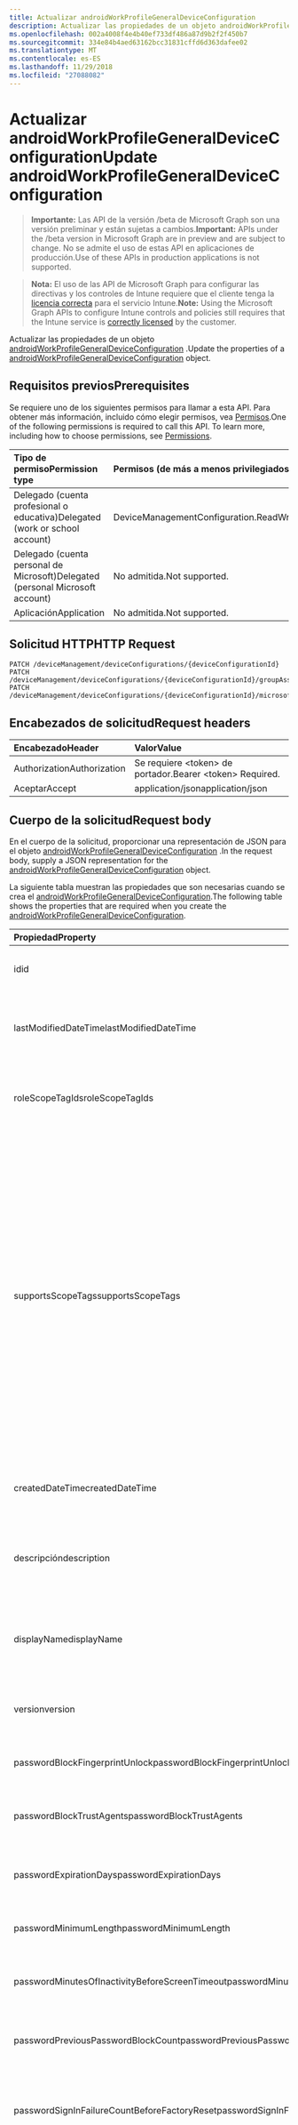 ```yaml
---
title: Actualizar androidWorkProfileGeneralDeviceConfiguration
description: Actualizar las propiedades de un objeto androidWorkProfileGeneralDeviceConfiguration.
ms.openlocfilehash: 002a4008f4e4b40ef733df486a87d9b2f2f450b7
ms.sourcegitcommit: 334e84b4aed63162bcc31831cffd6d363dafee02
ms.translationtype: MT
ms.contentlocale: es-ES
ms.lasthandoff: 11/29/2018
ms.locfileid: "27088082"
---
```

# <a name="update-androidworkprofilegeneraldeviceconfiguration"></a><span data-ttu-id="fe136-103">Actualizar androidWorkProfileGeneralDeviceConfiguration</span><span class="sxs-lookup"><span data-stu-id="fe136-103">Update androidWorkProfileGeneralDeviceConfiguration</span></span>

> <span data-ttu-id="fe136-104">**Importante:** Las API de la versión /beta de Microsoft Graph son una versión preliminar y están sujetas a cambios.</span><span class="sxs-lookup"><span data-stu-id="fe136-104">**Important:** APIs under the /beta version in Microsoft Graph are in preview and are subject to change.</span></span> <span data-ttu-id="fe136-105">No se admite el uso de estas API en aplicaciones de producción.</span><span class="sxs-lookup"><span data-stu-id="fe136-105">Use of these APIs in production applications is not supported.</span></span>

> <span data-ttu-id="fe136-106">**Nota:** El uso de las API de Microsoft Graph para configurar las directivas y los controles de Intune requiere que el cliente tenga la [licencia correcta](https://go.microsoft.com/fwlink/?linkid=839381) para el servicio Intune.</span><span class="sxs-lookup"><span data-stu-id="fe136-106">**Note:** Using the Microsoft Graph APIs to configure Intune controls and policies still requires that the Intune service is [correctly licensed](https://go.microsoft.com/fwlink/?linkid=839381) by the customer.</span></span>

<span data-ttu-id="fe136-107">Actualizar las propiedades de un objeto [androidWorkProfileGeneralDeviceConfiguration](../resources/intune-deviceconfig-androidworkprofilegeneraldeviceconfiguration.md) .</span><span class="sxs-lookup"><span data-stu-id="fe136-107">Update the properties of a [androidWorkProfileGeneralDeviceConfiguration](../resources/intune-deviceconfig-androidworkprofilegeneraldeviceconfiguration.md) object.</span></span>
## <a name="prerequisites"></a><span data-ttu-id="fe136-108">Requisitos previos</span><span class="sxs-lookup"><span data-stu-id="fe136-108">Prerequisites</span></span>
<span data-ttu-id="fe136-p102">Se requiere uno de los siguientes permisos para llamar a esta API. Para obtener más información, incluido cómo elegir permisos, vea [Permisos](/graph/permissions-reference).</span><span class="sxs-lookup"><span data-stu-id="fe136-p102">One of the following permissions is required to call this API. To learn more, including how to choose permissions, see [Permissions](/graph/permissions-reference).</span></span>

|<span data-ttu-id="fe136-111">Tipo de permiso</span><span class="sxs-lookup"><span data-stu-id="fe136-111">Permission type</span></span>|<span data-ttu-id="fe136-112">Permisos (de más a menos privilegiados)</span><span class="sxs-lookup"><span data-stu-id="fe136-112">Permissions (from most to least privileged)</span></span>|
|:---|:---|
|<span data-ttu-id="fe136-113">Delegado (cuenta profesional o educativa)</span><span class="sxs-lookup"><span data-stu-id="fe136-113">Delegated (work or school account)</span></span>|<span data-ttu-id="fe136-114">DeviceManagementConfiguration.ReadWrite.All</span><span class="sxs-lookup"><span data-stu-id="fe136-114">DeviceManagementConfiguration.ReadWrite.All</span></span>|
|<span data-ttu-id="fe136-115">Delegado (cuenta personal de Microsoft)</span><span class="sxs-lookup"><span data-stu-id="fe136-115">Delegated (personal Microsoft account)</span></span>|<span data-ttu-id="fe136-116">No admitida.</span><span class="sxs-lookup"><span data-stu-id="fe136-116">Not supported.</span></span>|
|<span data-ttu-id="fe136-117">Aplicación</span><span class="sxs-lookup"><span data-stu-id="fe136-117">Application</span></span>|<span data-ttu-id="fe136-118">No admitida.</span><span class="sxs-lookup"><span data-stu-id="fe136-118">Not supported.</span></span>|

## <a name="http-request"></a><span data-ttu-id="fe136-119">Solicitud HTTP</span><span class="sxs-lookup"><span data-stu-id="fe136-119">HTTP Request</span></span>
<!-- {
  "blockType": "ignored"
}
-->
``` http
PATCH /deviceManagement/deviceConfigurations/{deviceConfigurationId}
PATCH /deviceManagement/deviceConfigurations/{deviceConfigurationId}/groupAssignments/{deviceConfigurationGroupAssignmentId}/deviceConfiguration
PATCH /deviceManagement/deviceConfigurations/{deviceConfigurationId}/microsoft.graph.windowsDomainJoinConfiguration/networkAccessConfigurations/{deviceConfigurationId}
```

## <a name="request-headers"></a><span data-ttu-id="fe136-120">Encabezados de solicitud</span><span class="sxs-lookup"><span data-stu-id="fe136-120">Request headers</span></span>
|<span data-ttu-id="fe136-121">Encabezado</span><span class="sxs-lookup"><span data-stu-id="fe136-121">Header</span></span>|<span data-ttu-id="fe136-122">Valor</span><span class="sxs-lookup"><span data-stu-id="fe136-122">Value</span></span>|
|:---|:---|
|<span data-ttu-id="fe136-123">Authorization</span><span class="sxs-lookup"><span data-stu-id="fe136-123">Authorization</span></span>|<span data-ttu-id="fe136-124">Se requiere &lt;token&gt; de portador.</span><span class="sxs-lookup"><span data-stu-id="fe136-124">Bearer &lt;token&gt; Required.</span></span>|
|<span data-ttu-id="fe136-125">Aceptar</span><span class="sxs-lookup"><span data-stu-id="fe136-125">Accept</span></span>|<span data-ttu-id="fe136-126">application/json</span><span class="sxs-lookup"><span data-stu-id="fe136-126">application/json</span></span>|

## <a name="request-body"></a><span data-ttu-id="fe136-127">Cuerpo de la solicitud</span><span class="sxs-lookup"><span data-stu-id="fe136-127">Request body</span></span>
<span data-ttu-id="fe136-128">En el cuerpo de la solicitud, proporcionar una representación de JSON para el objeto [androidWorkProfileGeneralDeviceConfiguration](../resources/intune-deviceconfig-androidworkprofilegeneraldeviceconfiguration.md) .</span><span class="sxs-lookup"><span data-stu-id="fe136-128">In the request body, supply a JSON representation for the [androidWorkProfileGeneralDeviceConfiguration](../resources/intune-deviceconfig-androidworkprofilegeneraldeviceconfiguration.md) object.</span></span>

<span data-ttu-id="fe136-129">La siguiente tabla muestran las propiedades que son necesarias cuando se crea el [androidWorkProfileGeneralDeviceConfiguration](../resources/intune-deviceconfig-androidworkprofilegeneraldeviceconfiguration.md).</span><span class="sxs-lookup"><span data-stu-id="fe136-129">The following table shows the properties that are required when you create the [androidWorkProfileGeneralDeviceConfiguration](../resources/intune-deviceconfig-androidworkprofilegeneraldeviceconfiguration.md).</span></span>

|<span data-ttu-id="fe136-130">Propiedad</span><span class="sxs-lookup"><span data-stu-id="fe136-130">Property</span></span>|<span data-ttu-id="fe136-131">Tipo</span><span class="sxs-lookup"><span data-stu-id="fe136-131">Type</span></span>|<span data-ttu-id="fe136-132">Descripción</span><span class="sxs-lookup"><span data-stu-id="fe136-132">Description</span></span>|
|:---|:---|:---|
|<span data-ttu-id="fe136-133">id</span><span class="sxs-lookup"><span data-stu-id="fe136-133">id</span></span>|<span data-ttu-id="fe136-134">String</span><span class="sxs-lookup"><span data-stu-id="fe136-134">String</span></span>|<span data-ttu-id="fe136-135">Clave de la entidad.</span><span class="sxs-lookup"><span data-stu-id="fe136-135">Key of the entity.</span></span> <span data-ttu-id="fe136-136">Heredado de [deviceConfiguration](../resources/intune-deviceconfig-deviceconfiguration.md)</span><span class="sxs-lookup"><span data-stu-id="fe136-136">Inherited from [deviceConfiguration](../resources/intune-deviceconfig-deviceconfiguration.md)</span></span>|
|<span data-ttu-id="fe136-137">lastModifiedDateTime</span><span class="sxs-lookup"><span data-stu-id="fe136-137">lastModifiedDateTime</span></span>|<span data-ttu-id="fe136-138">DateTimeOffset</span><span class="sxs-lookup"><span data-stu-id="fe136-138">DateTimeOffset</span></span>|<span data-ttu-id="fe136-139">Fecha y hora en la que se modificó el objeto por última vez.</span><span class="sxs-lookup"><span data-stu-id="fe136-139">DateTime the object was last modified.</span></span> <span data-ttu-id="fe136-140">Heredado de [deviceConfiguration](../resources/intune-deviceconfig-deviceconfiguration.md)</span><span class="sxs-lookup"><span data-stu-id="fe136-140">Inherited from [deviceConfiguration](../resources/intune-deviceconfig-deviceconfiguration.md)</span></span>|
|<span data-ttu-id="fe136-141">roleScopeTagIds</span><span class="sxs-lookup"><span data-stu-id="fe136-141">roleScopeTagIds</span></span>|<span data-ttu-id="fe136-142">Colección String</span><span class="sxs-lookup"><span data-stu-id="fe136-142">String collection</span></span>|<span data-ttu-id="fe136-143">Lista de etiquetas de ámbito para esta instancia de entidad.</span><span class="sxs-lookup"><span data-stu-id="fe136-143">List of Scope Tags for this Entity instance.</span></span> <span data-ttu-id="fe136-144">Heredado de [deviceConfiguration](../resources/intune-deviceconfig-deviceconfiguration.md)</span><span class="sxs-lookup"><span data-stu-id="fe136-144">Inherited from [deviceConfiguration](../resources/intune-deviceconfig-deviceconfiguration.md)</span></span>|
|<span data-ttu-id="fe136-145">supportsScopeTags</span><span class="sxs-lookup"><span data-stu-id="fe136-145">supportsScopeTags</span></span>|<span data-ttu-id="fe136-146">Booleano</span><span class="sxs-lookup"><span data-stu-id="fe136-146">Boolean</span></span>|<span data-ttu-id="fe136-147">Indica si la configuración del dispositivo subyacente admite la asignación de etiquetas de ámbito.</span><span class="sxs-lookup"><span data-stu-id="fe136-147">Indicates whether or not the underlying Device Configuration supports the assignment of scope tags.</span></span> <span data-ttu-id="fe136-148">No se permite la asignación a la propiedad ScopeTags cuando este valor es false y entidades no estará visibles para los usuarios con ámbito.</span><span class="sxs-lookup"><span data-stu-id="fe136-148">Assigning to the ScopeTags property is not allowed when this value is false and entities will not be visible to scoped users.</span></span> <span data-ttu-id="fe136-149">Esto se produce para las directivas de heredado creadas en Silverlight y se puede resolver por eliminar y volver a crear la directiva en el Portal de Azure.</span><span class="sxs-lookup"><span data-stu-id="fe136-149">This occurs for Legacy policies created in Silverlight and can be resolved by deleting and recreating the policy in the Azure Portal.</span></span> <span data-ttu-id="fe136-150">Esta propiedad es de sólo lectura.</span><span class="sxs-lookup"><span data-stu-id="fe136-150">This property is read-only.</span></span> <span data-ttu-id="fe136-151">Heredado de [deviceConfiguration](../resources/intune-deviceconfig-deviceconfiguration.md)</span><span class="sxs-lookup"><span data-stu-id="fe136-151">Inherited from [deviceConfiguration](../resources/intune-deviceconfig-deviceconfiguration.md)</span></span>|
|<span data-ttu-id="fe136-152">createdDateTime</span><span class="sxs-lookup"><span data-stu-id="fe136-152">createdDateTime</span></span>|<span data-ttu-id="fe136-153">DateTimeOffset</span><span class="sxs-lookup"><span data-stu-id="fe136-153">DateTimeOffset</span></span>|<span data-ttu-id="fe136-154">Fecha y hora en la que se creó el objeto.</span><span class="sxs-lookup"><span data-stu-id="fe136-154">DateTime the object was created.</span></span> <span data-ttu-id="fe136-155">Heredado de [deviceConfiguration](../resources/intune-deviceconfig-deviceconfiguration.md)</span><span class="sxs-lookup"><span data-stu-id="fe136-155">Inherited from [deviceConfiguration](../resources/intune-deviceconfig-deviceconfiguration.md)</span></span>|
|<span data-ttu-id="fe136-156">descripción</span><span class="sxs-lookup"><span data-stu-id="fe136-156">description</span></span>|<span data-ttu-id="fe136-157">String</span><span class="sxs-lookup"><span data-stu-id="fe136-157">String</span></span>|<span data-ttu-id="fe136-158">Descripción proporcionada por el administrador de la configuración del dispositivo.</span><span class="sxs-lookup"><span data-stu-id="fe136-158">Admin provided description of the Device Configuration.</span></span> <span data-ttu-id="fe136-159">Heredado de [deviceConfiguration](../resources/intune-deviceconfig-deviceconfiguration.md)</span><span class="sxs-lookup"><span data-stu-id="fe136-159">Inherited from [deviceConfiguration](../resources/intune-deviceconfig-deviceconfiguration.md)</span></span>|
|<span data-ttu-id="fe136-160">displayName</span><span class="sxs-lookup"><span data-stu-id="fe136-160">displayName</span></span>|<span data-ttu-id="fe136-161">String</span><span class="sxs-lookup"><span data-stu-id="fe136-161">String</span></span>|<span data-ttu-id="fe136-162">Nombre proporcionado por el administrador de la configuración del dispositivo.</span><span class="sxs-lookup"><span data-stu-id="fe136-162">Admin provided name of the device configuration.</span></span> <span data-ttu-id="fe136-163">Heredado de [deviceConfiguration](../resources/intune-deviceconfig-deviceconfiguration.md)</span><span class="sxs-lookup"><span data-stu-id="fe136-163">Inherited from [deviceConfiguration](../resources/intune-deviceconfig-deviceconfiguration.md)</span></span>|
|<span data-ttu-id="fe136-164">version</span><span class="sxs-lookup"><span data-stu-id="fe136-164">version</span></span>|<span data-ttu-id="fe136-165">Int32</span><span class="sxs-lookup"><span data-stu-id="fe136-165">Int32</span></span>|<span data-ttu-id="fe136-166">Versión de la configuración del dispositivo.</span><span class="sxs-lookup"><span data-stu-id="fe136-166">Version of the device configuration.</span></span> <span data-ttu-id="fe136-167">Heredado de [deviceConfiguration](../resources/intune-deviceconfig-deviceconfiguration.md)</span><span class="sxs-lookup"><span data-stu-id="fe136-167">Inherited from [deviceConfiguration](../resources/intune-deviceconfig-deviceconfiguration.md)</span></span>|
|<span data-ttu-id="fe136-168">passwordBlockFingerprintUnlock</span><span class="sxs-lookup"><span data-stu-id="fe136-168">passwordBlockFingerprintUnlock</span></span>|<span data-ttu-id="fe136-169">Booleano</span><span class="sxs-lookup"><span data-stu-id="fe136-169">Boolean</span></span>|<span data-ttu-id="fe136-170">Indica si se va a impedir el desbloqueo por huella dactilar.</span><span class="sxs-lookup"><span data-stu-id="fe136-170">Indicates whether or not to block fingerprint unlock.</span></span>|
|<span data-ttu-id="fe136-171">passwordBlockTrustAgents</span><span class="sxs-lookup"><span data-stu-id="fe136-171">passwordBlockTrustAgents</span></span>|<span data-ttu-id="fe136-172">Booleano</span><span class="sxs-lookup"><span data-stu-id="fe136-172">Boolean</span></span>|<span data-ttu-id="fe136-173">Indica si se van a bloquear Smart Lock y otros agentes de confianza.</span><span class="sxs-lookup"><span data-stu-id="fe136-173">Indicates whether or not to block Smart Lock and other trust agents.</span></span>|
|<span data-ttu-id="fe136-174">passwordExpirationDays</span><span class="sxs-lookup"><span data-stu-id="fe136-174">passwordExpirationDays</span></span>|<span data-ttu-id="fe136-175">Int32</span><span class="sxs-lookup"><span data-stu-id="fe136-175">Int32</span></span>|<span data-ttu-id="fe136-176">Número de días antes de que expire la contraseña.</span><span class="sxs-lookup"><span data-stu-id="fe136-176">Number of days before the password expires.</span></span> <span data-ttu-id="fe136-177">Valores válidos de 1 a 365</span><span class="sxs-lookup"><span data-stu-id="fe136-177">Valid values 1 to 365</span></span>|
|<span data-ttu-id="fe136-178">passwordMinimumLength</span><span class="sxs-lookup"><span data-stu-id="fe136-178">passwordMinimumLength</span></span>|<span data-ttu-id="fe136-179">Int32</span><span class="sxs-lookup"><span data-stu-id="fe136-179">Int32</span></span>|<span data-ttu-id="fe136-180">Longitud mínima de las contraseñas.</span><span class="sxs-lookup"><span data-stu-id="fe136-180">Minimum length of passwords.</span></span> <span data-ttu-id="fe136-181">Valores válidos de 4 a 16</span><span class="sxs-lookup"><span data-stu-id="fe136-181">Valid values 4 to 16</span></span>|
|<span data-ttu-id="fe136-182">passwordMinutesOfInactivityBeforeScreenTimeout</span><span class="sxs-lookup"><span data-stu-id="fe136-182">passwordMinutesOfInactivityBeforeScreenTimeout</span></span>|<span data-ttu-id="fe136-183">Int32</span><span class="sxs-lookup"><span data-stu-id="fe136-183">Int32</span></span>|<span data-ttu-id="fe136-184">Minutos de inactividad antes de que se agote el tiempo de espera de la pantalla.</span><span class="sxs-lookup"><span data-stu-id="fe136-184">Minutes of inactivity before the screen times out.</span></span>|
|<span data-ttu-id="fe136-185">passwordPreviousPasswordBlockCount</span><span class="sxs-lookup"><span data-stu-id="fe136-185">passwordPreviousPasswordBlockCount</span></span>|<span data-ttu-id="fe136-186">Int32</span><span class="sxs-lookup"><span data-stu-id="fe136-186">Int32</span></span>|<span data-ttu-id="fe136-187">Número de contraseñas anteriores que bloquear.</span><span class="sxs-lookup"><span data-stu-id="fe136-187">Number of previous passwords to block.</span></span> <span data-ttu-id="fe136-188">Valores válidos de 0 a 24</span><span class="sxs-lookup"><span data-stu-id="fe136-188">Valid values 0 to 24</span></span>|
|<span data-ttu-id="fe136-189">passwordSignInFailureCountBeforeFactoryReset</span><span class="sxs-lookup"><span data-stu-id="fe136-189">passwordSignInFailureCountBeforeFactoryReset</span></span>|<span data-ttu-id="fe136-190">Int32</span><span class="sxs-lookup"><span data-stu-id="fe136-190">Int32</span></span>|<span data-ttu-id="fe136-191">Número de errores de inicio de sesión permitidos antes del restablecimiento de fábrica.</span><span class="sxs-lookup"><span data-stu-id="fe136-191">Number of sign in failures allowed before factory reset.</span></span> <span data-ttu-id="fe136-192">Valores válidos de 4 a 11</span><span class="sxs-lookup"><span data-stu-id="fe136-192">Valid values 4 to 11</span></span>|
|<span data-ttu-id="fe136-193">passwordRequiredType</span><span class="sxs-lookup"><span data-stu-id="fe136-193">passwordRequiredType</span></span>|[<span data-ttu-id="fe136-194">androidWorkProfileRequiredPasswordType</span><span class="sxs-lookup"><span data-stu-id="fe136-194">androidWorkProfileRequiredPasswordType</span></span>](../resources/intune-deviceconfig-androidworkprofilerequiredpasswordtype.md)|<span data-ttu-id="fe136-195">Tipo de contraseña que es necesario.</span><span class="sxs-lookup"><span data-stu-id="fe136-195">Type of password that is required.</span></span> <span data-ttu-id="fe136-196">Los valores posibles son: `deviceDefault`, `lowSecurityBiometric`, `required`, `atLeastNumeric`, `numericComplex`, `atLeastAlphabetic`, `atLeastAlphanumeric` y `alphanumericWithSymbols`.</span><span class="sxs-lookup"><span data-stu-id="fe136-196">Possible values are: `deviceDefault`, `lowSecurityBiometric`, `required`, `atLeastNumeric`, `numericComplex`, `atLeastAlphabetic`, `atLeastAlphanumeric`, `alphanumericWithSymbols`.</span></span>|
|<span data-ttu-id="fe136-197">workProfileDataSharingType</span><span class="sxs-lookup"><span data-stu-id="fe136-197">workProfileDataSharingType</span></span>|[<span data-ttu-id="fe136-198">androidWorkProfileCrossProfileDataSharingType</span><span class="sxs-lookup"><span data-stu-id="fe136-198">androidWorkProfileCrossProfileDataSharingType</span></span>](../resources/intune-deviceconfig-androidworkprofilecrossprofiledatasharingtype.md)|<span data-ttu-id="fe136-199">Tipo de datos de uso compartido está permitido.</span><span class="sxs-lookup"><span data-stu-id="fe136-199">Type of data sharing that is allowed.</span></span> <span data-ttu-id="fe136-200">Los valores posibles son: `deviceDefault`, `preventAny`, `allowPersonalToWork` y `noRestrictions`.</span><span class="sxs-lookup"><span data-stu-id="fe136-200">Possible values are: `deviceDefault`, `preventAny`, `allowPersonalToWork`, `noRestrictions`.</span></span>|
|<span data-ttu-id="fe136-201">workProfileBlockNotificationsWhileDeviceLocked</span><span class="sxs-lookup"><span data-stu-id="fe136-201">workProfileBlockNotificationsWhileDeviceLocked</span></span>|<span data-ttu-id="fe136-202">Booleano</span><span class="sxs-lookup"><span data-stu-id="fe136-202">Boolean</span></span>|<span data-ttu-id="fe136-203">Indica si se deben bloquear las notificaciones al dispositivo bloqueado.</span><span class="sxs-lookup"><span data-stu-id="fe136-203">Indicates whether or not to block notifications while device locked.</span></span>|
|<span data-ttu-id="fe136-204">workProfileBlockAddingAccounts</span><span class="sxs-lookup"><span data-stu-id="fe136-204">workProfileBlockAddingAccounts</span></span>|<span data-ttu-id="fe136-205">Booleano</span><span class="sxs-lookup"><span data-stu-id="fe136-205">Boolean</span></span>|<span data-ttu-id="fe136-206">Impedir que los usuarios agregar o quitar cuentas en el perfil de trabajo.</span><span class="sxs-lookup"><span data-stu-id="fe136-206">Block users from adding/removing accounts in work profile.</span></span>|
|<span data-ttu-id="fe136-207">workProfileBluetoothEnableContactSharing</span><span class="sxs-lookup"><span data-stu-id="fe136-207">workProfileBluetoothEnableContactSharing</span></span>|<span data-ttu-id="fe136-208">Booleano</span><span class="sxs-lookup"><span data-stu-id="fe136-208">Boolean</span></span>|<span data-ttu-id="fe136-209">Permitir que los dispositivos bluetooth tener acceso a los contactos de la empresa.</span><span class="sxs-lookup"><span data-stu-id="fe136-209">Allow bluetooth devices to access enterprise contacts.</span></span>|
|<span data-ttu-id="fe136-210">workProfileBlockScreenCapture</span><span class="sxs-lookup"><span data-stu-id="fe136-210">workProfileBlockScreenCapture</span></span>|<span data-ttu-id="fe136-211">Booleano</span><span class="sxs-lookup"><span data-stu-id="fe136-211">Boolean</span></span>|<span data-ttu-id="fe136-212">Captura de pantalla de bloque en el perfil de trabajo.</span><span class="sxs-lookup"><span data-stu-id="fe136-212">Block screen capture in work profile.</span></span>|
|<span data-ttu-id="fe136-213">workProfileBlockCrossProfileCallerId</span><span class="sxs-lookup"><span data-stu-id="fe136-213">workProfileBlockCrossProfileCallerId</span></span>|<span data-ttu-id="fe136-214">Booleano</span><span class="sxs-lookup"><span data-stu-id="fe136-214">Boolean</span></span>|<span data-ttu-id="fe136-215">Identificador de autor de la llamada de perfil bloque para mostrar trabajo en perfil personal.</span><span class="sxs-lookup"><span data-stu-id="fe136-215">Block display work profile caller ID in personal profile.</span></span>|
|<span data-ttu-id="fe136-216">workProfileBlockCamera</span><span class="sxs-lookup"><span data-stu-id="fe136-216">workProfileBlockCamera</span></span>|<span data-ttu-id="fe136-217">Booleano</span><span class="sxs-lookup"><span data-stu-id="fe136-217">Boolean</span></span>|<span data-ttu-id="fe136-218">Cámara de perfil de trabajo de bloque.</span><span class="sxs-lookup"><span data-stu-id="fe136-218">Block work profile camera.</span></span>|
|<span data-ttu-id="fe136-219">workProfileBlockCrossProfileContactsSearch</span><span class="sxs-lookup"><span data-stu-id="fe136-219">workProfileBlockCrossProfileContactsSearch</span></span>|<span data-ttu-id="fe136-220">Booleano</span><span class="sxs-lookup"><span data-stu-id="fe136-220">Boolean</span></span>|<span data-ttu-id="fe136-221">Disponibilidad de los contactos del perfil de trabajo bloque en perfil personal.</span><span class="sxs-lookup"><span data-stu-id="fe136-221">Block work profile contacts availability in personal profile.</span></span>|
|<span data-ttu-id="fe136-222">workProfileBlockCrossProfileCopyPaste</span><span class="sxs-lookup"><span data-stu-id="fe136-222">workProfileBlockCrossProfileCopyPaste</span></span>|<span data-ttu-id="fe136-223">Booleano</span><span class="sxs-lookup"><span data-stu-id="fe136-223">Boolean</span></span>|<span data-ttu-id="fe136-224">Valor booleano que indica si la opción no permitir la entre perfil copiado y pegado está habilitado.</span><span class="sxs-lookup"><span data-stu-id="fe136-224">Boolean that indicates if the setting disallow cross profile copy/paste is enabled.</span></span>|
|<span data-ttu-id="fe136-225">workProfileDefaultAppPermissionPolicy</span><span class="sxs-lookup"><span data-stu-id="fe136-225">workProfileDefaultAppPermissionPolicy</span></span>|[<span data-ttu-id="fe136-226">androidWorkProfileDefaultAppPermissionPolicyType</span><span class="sxs-lookup"><span data-stu-id="fe136-226">androidWorkProfileDefaultAppPermissionPolicyType</span></span>](../resources/intune-deviceconfig-androidworkprofiledefaultapppermissionpolicytype.md)|<span data-ttu-id="fe136-227">Tipo de contraseña que es necesario.</span><span class="sxs-lookup"><span data-stu-id="fe136-227">Type of password that is required.</span></span> <span data-ttu-id="fe136-228">Los valores posibles son: `deviceDefault`, `prompt`, `autoGrant` y `autoDeny`.</span><span class="sxs-lookup"><span data-stu-id="fe136-228">Possible values are: `deviceDefault`, `prompt`, `autoGrant`, `autoDeny`.</span></span>|
|<span data-ttu-id="fe136-229">workProfilePasswordBlockFingerprintUnlock</span><span class="sxs-lookup"><span data-stu-id="fe136-229">workProfilePasswordBlockFingerprintUnlock</span></span>|<span data-ttu-id="fe136-230">Booleano</span><span class="sxs-lookup"><span data-stu-id="fe136-230">Boolean</span></span>|<span data-ttu-id="fe136-231">Indica si se deben bloquear la huella digital de desbloqueo para el perfil de trabajo.</span><span class="sxs-lookup"><span data-stu-id="fe136-231">Indicates whether or not to block fingerprint unlock for work profile.</span></span>|
|<span data-ttu-id="fe136-232">workProfilePasswordBlockTrustAgents</span><span class="sxs-lookup"><span data-stu-id="fe136-232">workProfilePasswordBlockTrustAgents</span></span>|<span data-ttu-id="fe136-233">Booleano</span><span class="sxs-lookup"><span data-stu-id="fe136-233">Boolean</span></span>|<span data-ttu-id="fe136-234">Indica si se deben bloquear bloqueo inteligentes y otros agentes de confianza para el perfil de trabajo.</span><span class="sxs-lookup"><span data-stu-id="fe136-234">Indicates whether or not to block Smart Lock and other trust agents for work profile.</span></span>|
|<span data-ttu-id="fe136-235">workProfilePasswordExpirationDays</span><span class="sxs-lookup"><span data-stu-id="fe136-235">workProfilePasswordExpirationDays</span></span>|<span data-ttu-id="fe136-236">Int32</span><span class="sxs-lookup"><span data-stu-id="fe136-236">Int32</span></span>|<span data-ttu-id="fe136-237">Expira el número de días antes de la contraseña de perfil de trabajo.</span><span class="sxs-lookup"><span data-stu-id="fe136-237">Number of days before the work profile password expires.</span></span> <span data-ttu-id="fe136-238">Valores válidos de 1 a 365</span><span class="sxs-lookup"><span data-stu-id="fe136-238">Valid values 1 to 365</span></span>|
|<span data-ttu-id="fe136-239">workProfilePasswordMinimumLength</span><span class="sxs-lookup"><span data-stu-id="fe136-239">workProfilePasswordMinimumLength</span></span>|<span data-ttu-id="fe136-240">Int32</span><span class="sxs-lookup"><span data-stu-id="fe136-240">Int32</span></span>|<span data-ttu-id="fe136-241">Longitud mínima de contraseña de perfil de trabajo.</span><span class="sxs-lookup"><span data-stu-id="fe136-241">Minimum length of work profile password.</span></span> <span data-ttu-id="fe136-242">Valores válidos de 4 a 16</span><span class="sxs-lookup"><span data-stu-id="fe136-242">Valid values 4 to 16</span></span>|
|<span data-ttu-id="fe136-243">workProfilePasswordMinNumericCharacters</span><span class="sxs-lookup"><span data-stu-id="fe136-243">workProfilePasswordMinNumericCharacters</span></span>|<span data-ttu-id="fe136-244">Int32</span><span class="sxs-lookup"><span data-stu-id="fe136-244">Int32</span></span>|<span data-ttu-id="fe136-245">Nº mínimo de caracteres numéricos que requiere en contraseña de perfil de trabajo.</span><span class="sxs-lookup"><span data-stu-id="fe136-245">Minimum # of numeric characters required in work profile password.</span></span> <span data-ttu-id="fe136-246">Valores válidos de 1 a 10</span><span class="sxs-lookup"><span data-stu-id="fe136-246">Valid values 1 to 10</span></span>|
|<span data-ttu-id="fe136-247">workProfilePasswordMinNonLetterCharacters</span><span class="sxs-lookup"><span data-stu-id="fe136-247">workProfilePasswordMinNonLetterCharacters</span></span>|<span data-ttu-id="fe136-248">Int32</span><span class="sxs-lookup"><span data-stu-id="fe136-248">Int32</span></span>|<span data-ttu-id="fe136-249">Nº mínimo de caracteres que no sea una letra requeridas contraseña de perfil de trabajo.</span><span class="sxs-lookup"><span data-stu-id="fe136-249">Minimum # of non-letter characters required in work profile password.</span></span> <span data-ttu-id="fe136-250">Valores válidos de 1 a 10</span><span class="sxs-lookup"><span data-stu-id="fe136-250">Valid values 1 to 10</span></span>|
|<span data-ttu-id="fe136-251">workProfilePasswordMinLetterCharacters</span><span class="sxs-lookup"><span data-stu-id="fe136-251">workProfilePasswordMinLetterCharacters</span></span>|<span data-ttu-id="fe136-252">Int32</span><span class="sxs-lookup"><span data-stu-id="fe136-252">Int32</span></span>|<span data-ttu-id="fe136-253">Nº mínimo de caracteres de letra requeridas contraseña de perfil de trabajo.</span><span class="sxs-lookup"><span data-stu-id="fe136-253">Minimum # of letter characters required in work profile password.</span></span> <span data-ttu-id="fe136-254">Valores válidos de 1 a 10</span><span class="sxs-lookup"><span data-stu-id="fe136-254">Valid values 1 to 10</span></span>|
|<span data-ttu-id="fe136-255">workProfilePasswordMinLowerCaseCharacters</span><span class="sxs-lookup"><span data-stu-id="fe136-255">workProfilePasswordMinLowerCaseCharacters</span></span>|<span data-ttu-id="fe136-256">Int32</span><span class="sxs-lookup"><span data-stu-id="fe136-256">Int32</span></span>|<span data-ttu-id="fe136-257">Nº mínimo de caracteres minúsculas requeridas contraseña de perfil de trabajo.</span><span class="sxs-lookup"><span data-stu-id="fe136-257">Minimum # of lower-case characters required in work profile password.</span></span> <span data-ttu-id="fe136-258">Valores válidos de 1 a 10</span><span class="sxs-lookup"><span data-stu-id="fe136-258">Valid values 1 to 10</span></span>|
|<span data-ttu-id="fe136-259">workProfilePasswordMinUpperCaseCharacters</span><span class="sxs-lookup"><span data-stu-id="fe136-259">workProfilePasswordMinUpperCaseCharacters</span></span>|<span data-ttu-id="fe136-260">Int32</span><span class="sxs-lookup"><span data-stu-id="fe136-260">Int32</span></span>|<span data-ttu-id="fe136-261">Nº mínimo de caracteres en mayúsculas requeridas contraseña de perfil de trabajo.</span><span class="sxs-lookup"><span data-stu-id="fe136-261">Minimum # of upper-case characters required in work profile password.</span></span> <span data-ttu-id="fe136-262">Valores válidos de 1 a 10</span><span class="sxs-lookup"><span data-stu-id="fe136-262">Valid values 1 to 10</span></span>|
|<span data-ttu-id="fe136-263">workProfilePasswordMinSymbolCharacters</span><span class="sxs-lookup"><span data-stu-id="fe136-263">workProfilePasswordMinSymbolCharacters</span></span>|<span data-ttu-id="fe136-264">Int32</span><span class="sxs-lookup"><span data-stu-id="fe136-264">Int32</span></span>|<span data-ttu-id="fe136-265">Nº mínimo de símbolos requeridas contraseña de perfil de trabajo.</span><span class="sxs-lookup"><span data-stu-id="fe136-265">Minimum # of symbols required in work profile password.</span></span> <span data-ttu-id="fe136-266">Valores válidos de 1 a 10</span><span class="sxs-lookup"><span data-stu-id="fe136-266">Valid values 1 to 10</span></span>|
|<span data-ttu-id="fe136-267">workProfilePasswordMinutesOfInactivityBeforeScreenTimeout</span><span class="sxs-lookup"><span data-stu-id="fe136-267">workProfilePasswordMinutesOfInactivityBeforeScreenTimeout</span></span>|<span data-ttu-id="fe136-268">Int32</span><span class="sxs-lookup"><span data-stu-id="fe136-268">Int32</span></span>|<span data-ttu-id="fe136-269">Minutos de inactividad antes de que se agote el tiempo de espera de la pantalla.</span><span class="sxs-lookup"><span data-stu-id="fe136-269">Minutes of inactivity before the screen times out.</span></span>|
|<span data-ttu-id="fe136-270">workProfilePasswordPreviousPasswordBlockCount</span><span class="sxs-lookup"><span data-stu-id="fe136-270">workProfilePasswordPreviousPasswordBlockCount</span></span>|<span data-ttu-id="fe136-271">Int32</span><span class="sxs-lookup"><span data-stu-id="fe136-271">Int32</span></span>|<span data-ttu-id="fe136-272">Número de contraseñas de perfil de trabajo anterior a bloquear.</span><span class="sxs-lookup"><span data-stu-id="fe136-272">Number of previous work profile passwords to block.</span></span> <span data-ttu-id="fe136-273">Valores válidos de 0 a 24</span><span class="sxs-lookup"><span data-stu-id="fe136-273">Valid values 0 to 24</span></span>|
|<span data-ttu-id="fe136-274">workProfilePasswordSignInFailureCountBeforeFactoryReset</span><span class="sxs-lookup"><span data-stu-id="fe136-274">workProfilePasswordSignInFailureCountBeforeFactoryReset</span></span>|<span data-ttu-id="fe136-275">Int32</span><span class="sxs-lookup"><span data-stu-id="fe136-275">Int32</span></span>|<span data-ttu-id="fe136-276">Número de errores permitidos antes de que se ha quitado el perfil de trabajo y todos los datos corporativos eliminados de inicio de sesión.</span><span class="sxs-lookup"><span data-stu-id="fe136-276">Number of sign in failures allowed before work profile is removed and all corporate data deleted.</span></span> <span data-ttu-id="fe136-277">Valores válidos de 4 a 11</span><span class="sxs-lookup"><span data-stu-id="fe136-277">Valid values 4 to 11</span></span>|
|<span data-ttu-id="fe136-278">workProfilePasswordRequiredType</span><span class="sxs-lookup"><span data-stu-id="fe136-278">workProfilePasswordRequiredType</span></span>|[<span data-ttu-id="fe136-279">androidWorkProfileRequiredPasswordType</span><span class="sxs-lookup"><span data-stu-id="fe136-279">androidWorkProfileRequiredPasswordType</span></span>](../resources/intune-deviceconfig-androidworkprofilerequiredpasswordtype.md)|<span data-ttu-id="fe136-280">Tipo de contraseña de perfil de trabajo que se requiere.</span><span class="sxs-lookup"><span data-stu-id="fe136-280">Type of work profile password that is required.</span></span> <span data-ttu-id="fe136-281">Los valores posibles son: `deviceDefault`, `lowSecurityBiometric`, `required`, `atLeastNumeric`, `numericComplex`, `atLeastAlphabetic`, `atLeastAlphanumeric` y `alphanumericWithSymbols`.</span><span class="sxs-lookup"><span data-stu-id="fe136-281">Possible values are: `deviceDefault`, `lowSecurityBiometric`, `required`, `atLeastNumeric`, `numericComplex`, `atLeastAlphabetic`, `atLeastAlphanumeric`, `alphanumericWithSymbols`.</span></span>|
|<span data-ttu-id="fe136-282">workProfileRequirePassword</span><span class="sxs-lookup"><span data-stu-id="fe136-282">workProfileRequirePassword</span></span>|<span data-ttu-id="fe136-283">Booleano</span><span class="sxs-lookup"><span data-stu-id="fe136-283">Boolean</span></span>|<span data-ttu-id="fe136-284">Se requiere contraseña o no para el perfil de trabajo</span><span class="sxs-lookup"><span data-stu-id="fe136-284">Password is required or not for work profile</span></span>|
|<span data-ttu-id="fe136-285">securityRequireVerifyApps</span><span class="sxs-lookup"><span data-stu-id="fe136-285">securityRequireVerifyApps</span></span>|<span data-ttu-id="fe136-286">Booleano</span><span class="sxs-lookup"><span data-stu-id="fe136-286">Boolean</span></span>|<span data-ttu-id="fe136-287">Exigir que la característica Verificar aplicaciones de Android esté activada.</span><span class="sxs-lookup"><span data-stu-id="fe136-287">Require the Android Verify apps feature is turned on.</span></span>|
|<span data-ttu-id="fe136-288">vpnAlwaysOnPackageIdentifier</span><span class="sxs-lookup"><span data-stu-id="fe136-288">vpnAlwaysOnPackageIdentifier</span></span>|<span data-ttu-id="fe136-289">String</span><span class="sxs-lookup"><span data-stu-id="fe136-289">String</span></span>|<span data-ttu-id="fe136-290">Habilitar el modo de bloqueo para siempre en VPN.</span><span class="sxs-lookup"><span data-stu-id="fe136-290">Enable lockdown mode for always-on VPN.</span></span>|
|<span data-ttu-id="fe136-291">vpnEnableAlwaysOnLockdownMode</span><span class="sxs-lookup"><span data-stu-id="fe136-291">vpnEnableAlwaysOnLockdownMode</span></span>|<span data-ttu-id="fe136-292">Booleano</span><span class="sxs-lookup"><span data-stu-id="fe136-292">Boolean</span></span>|<span data-ttu-id="fe136-293">Habilitar el modo de bloqueo para siempre en VPN.</span><span class="sxs-lookup"><span data-stu-id="fe136-293">Enable lockdown mode for always-on VPN.</span></span>|



## <a name="response"></a><span data-ttu-id="fe136-294">Respuesta</span><span class="sxs-lookup"><span data-stu-id="fe136-294">Response</span></span>
<span data-ttu-id="fe136-295">Si tiene éxito, este método devuelve una `200 OK` código de respuesta y un objeto actualizado [androidWorkProfileGeneralDeviceConfiguration](../resources/intune-deviceconfig-androidworkprofilegeneraldeviceconfiguration.md) en el cuerpo de la respuesta.</span><span class="sxs-lookup"><span data-stu-id="fe136-295">If successful, this method returns a `200 OK` response code and an updated [androidWorkProfileGeneralDeviceConfiguration](../resources/intune-deviceconfig-androidworkprofilegeneraldeviceconfiguration.md) object in the response body.</span></span>

## <a name="example"></a><span data-ttu-id="fe136-296">Ejemplo</span><span class="sxs-lookup"><span data-stu-id="fe136-296">Example</span></span>
### <a name="request"></a><span data-ttu-id="fe136-297">Solicitud</span><span class="sxs-lookup"><span data-stu-id="fe136-297">Request</span></span>
<span data-ttu-id="fe136-298">Aquí tiene un ejemplo de la solicitud.</span><span class="sxs-lookup"><span data-stu-id="fe136-298">Here is an example of the request.</span></span>
``` http
PATCH https://graph.microsoft.com/beta/deviceManagement/deviceConfigurations/{deviceConfigurationId}
Content-type: application/json
Content-length: 2023

{
  "lastModifiedDateTime": "2017-01-01T00:00:35.1329464-08:00",
  "roleScopeTagIds": [
    "Role Scope Tag Ids value"
  ],
  "supportsScopeTags": true,
  "description": "Description value",
  "displayName": "Display Name value",
  "version": 7,
  "passwordBlockFingerprintUnlock": true,
  "passwordBlockTrustAgents": true,
  "passwordExpirationDays": 6,
  "passwordMinimumLength": 5,
  "passwordMinutesOfInactivityBeforeScreenTimeout": 14,
  "passwordPreviousPasswordBlockCount": 2,
  "passwordSignInFailureCountBeforeFactoryReset": 12,
  "passwordRequiredType": "lowSecurityBiometric",
  "workProfileDataSharingType": "preventAny",
  "workProfileBlockNotificationsWhileDeviceLocked": true,
  "workProfileBlockAddingAccounts": true,
  "workProfileBluetoothEnableContactSharing": true,
  "workProfileBlockScreenCapture": true,
  "workProfileBlockCrossProfileCallerId": true,
  "workProfileBlockCamera": true,
  "workProfileBlockCrossProfileContactsSearch": true,
  "workProfileBlockCrossProfileCopyPaste": true,
  "workProfileDefaultAppPermissionPolicy": "prompt",
  "workProfilePasswordBlockFingerprintUnlock": true,
  "workProfilePasswordBlockTrustAgents": true,
  "workProfilePasswordExpirationDays": 1,
  "workProfilePasswordMinimumLength": 0,
  "workProfilePasswordMinNumericCharacters": 7,
  "workProfilePasswordMinNonLetterCharacters": 9,
  "workProfilePasswordMinLetterCharacters": 6,
  "workProfilePasswordMinLowerCaseCharacters": 9,
  "workProfilePasswordMinUpperCaseCharacters": 9,
  "workProfilePasswordMinSymbolCharacters": 6,
  "workProfilePasswordMinutesOfInactivityBeforeScreenTimeout": 9,
  "workProfilePasswordPreviousPasswordBlockCount": 13,
  "workProfilePasswordSignInFailureCountBeforeFactoryReset": 7,
  "workProfilePasswordRequiredType": "lowSecurityBiometric",
  "workProfileRequirePassword": true,
  "securityRequireVerifyApps": true,
  "vpnAlwaysOnPackageIdentifier": "Vpn Always On Package Identifier value",
  "vpnEnableAlwaysOnLockdownMode": true
}
```

### <a name="response"></a><span data-ttu-id="fe136-299">Respuesta</span><span class="sxs-lookup"><span data-stu-id="fe136-299">Response</span></span>
<span data-ttu-id="fe136-p129">Aquí tiene un ejemplo de la respuesta. Nota: Puede que el objeto de respuesta que aparece aquí se trunque para abreviar. Todas las propiedades se devolverán de una llamada real.</span><span class="sxs-lookup"><span data-stu-id="fe136-p129">Here is an example of the response. Note: The response object shown here may be truncated for brevity. All of the properties will be returned from an actual call.</span></span>
``` http
HTTP/1.1 200 OK
Content-Type: application/json
Content-Length: 2214

{
  "@odata.type": "#microsoft.graph.androidWorkProfileGeneralDeviceConfiguration",
  "id": "6decda7e-da7e-6dec-7eda-ec6d7edaec6d",
  "lastModifiedDateTime": "2017-01-01T00:00:35.1329464-08:00",
  "roleScopeTagIds": [
    "Role Scope Tag Ids value"
  ],
  "supportsScopeTags": true,
  "createdDateTime": "2017-01-01T00:02:43.5775965-08:00",
  "description": "Description value",
  "displayName": "Display Name value",
  "version": 7,
  "passwordBlockFingerprintUnlock": true,
  "passwordBlockTrustAgents": true,
  "passwordExpirationDays": 6,
  "passwordMinimumLength": 5,
  "passwordMinutesOfInactivityBeforeScreenTimeout": 14,
  "passwordPreviousPasswordBlockCount": 2,
  "passwordSignInFailureCountBeforeFactoryReset": 12,
  "passwordRequiredType": "lowSecurityBiometric",
  "workProfileDataSharingType": "preventAny",
  "workProfileBlockNotificationsWhileDeviceLocked": true,
  "workProfileBlockAddingAccounts": true,
  "workProfileBluetoothEnableContactSharing": true,
  "workProfileBlockScreenCapture": true,
  "workProfileBlockCrossProfileCallerId": true,
  "workProfileBlockCamera": true,
  "workProfileBlockCrossProfileContactsSearch": true,
  "workProfileBlockCrossProfileCopyPaste": true,
  "workProfileDefaultAppPermissionPolicy": "prompt",
  "workProfilePasswordBlockFingerprintUnlock": true,
  "workProfilePasswordBlockTrustAgents": true,
  "workProfilePasswordExpirationDays": 1,
  "workProfilePasswordMinimumLength": 0,
  "workProfilePasswordMinNumericCharacters": 7,
  "workProfilePasswordMinNonLetterCharacters": 9,
  "workProfilePasswordMinLetterCharacters": 6,
  "workProfilePasswordMinLowerCaseCharacters": 9,
  "workProfilePasswordMinUpperCaseCharacters": 9,
  "workProfilePasswordMinSymbolCharacters": 6,
  "workProfilePasswordMinutesOfInactivityBeforeScreenTimeout": 9,
  "workProfilePasswordPreviousPasswordBlockCount": 13,
  "workProfilePasswordSignInFailureCountBeforeFactoryReset": 7,
  "workProfilePasswordRequiredType": "lowSecurityBiometric",
  "workProfileRequirePassword": true,
  "securityRequireVerifyApps": true,
  "vpnAlwaysOnPackageIdentifier": "Vpn Always On Package Identifier value",
  "vpnEnableAlwaysOnLockdownMode": true
}
```





